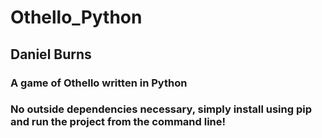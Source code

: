 # Othello_Python
## Daniel Burns
### A game of Othello written in Python
### No outside dependencies necessary, simply install using pip and run the project from the command line!
